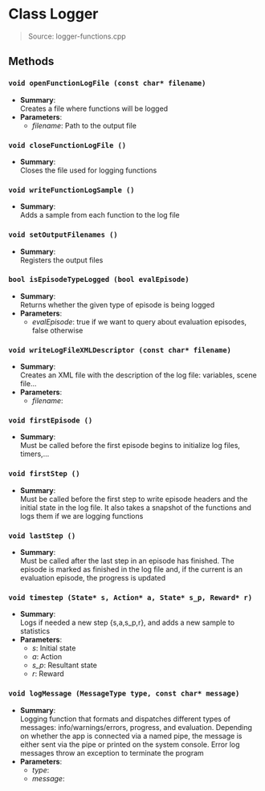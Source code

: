 # Class Logger
> Source: logger-functions.cpp
## Methods
### ``void openFunctionLogFile (const char* filename)``
* **Summary**:  
  Creates a file where functions will be logged  
* **Parameters**:  
  * _filename_: Path to the output file
### ``void closeFunctionLogFile ()``
* **Summary**:  
  Closes the file used for logging functions  
### ``void writeFunctionLogSample ()``
* **Summary**:  
  Adds a sample from each function to the log file  
### ``void setOutputFilenames ()``
* **Summary**:  
  Registers the output files  
### ``bool isEpisodeTypeLogged (bool evalEpisode)``
* **Summary**:  
  Returns whether the given type of episode is being logged  
* **Parameters**:  
  * _evalEpisode_: true if we want to query about evaluation episodes, false otherwise
### ``void writeLogFileXMLDescriptor (const char* filename)``
* **Summary**:  
  Creates an XML file with the description of the log file: variables, scene file...  
* **Parameters**:  
  * _filename_: 
### ``void firstEpisode ()``
* **Summary**:  
  Must be called before the first episode begins to initialize log files, timers,...  
### ``void firstStep ()``
* **Summary**:  
  Must be called before the first step to write episode headers and the initial state in the log file. It also takes a snapshot of the functions and logs them if we are logging functions  
### ``void lastStep ()``
* **Summary**:  
  Must be called after the last step in an episode has finished. The episode is marked as finished in the log file and, if the current is an evaluation episode, the progress is updated  
### ``void timestep (State* s, Action* a, State* s_p, Reward* r)``
* **Summary**:  
  Logs if needed a new step {s,a,s_p,r}, and adds a new sample to statistics  
* **Parameters**:  
  * _s_: Initial state
  * _a_: Action
  * _s_p_: Resultant state
  * _r_: Reward
### ``void logMessage (MessageType type, const char* message)``
* **Summary**:  
  Logging function that formats and dispatches different types of messages: info/warnings/errors, progress, and evaluation. Depending on whether the app is connected via a named pipe, the message is either sent via the pipe or printed on the system console. Error log messages throw an exception to terminate the program  
* **Parameters**:  
  * _type_: 
  * _message_: 
